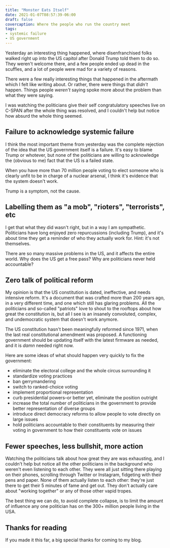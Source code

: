 ```yaml
---
title: "Monster Eats Itself"
date: 2021-01-07T08:57:39-06:00
draft: false
covercaption: Where the people who run the country meet
tags:
- systemic failure
- US government
---
```


Yesterday an interesting thing happened, where disenfranchised folks walked right up into the US capitol after Donald Trump told them to do so. They weren't welcome there, and a few people ended up dead in the scuffles, and a lot of people were mad for a variety of reasons.

There were a few really interesting things that happened in the aftermath which I felt like writing about. Or rather, there were things that _didn't_ happen. Things people _weren't_ saying spoke more about the problem than what they were saying.

I was watching the politicians give their self congratulatory speeches live on C-SPAN after the whole thing was resolved, and I couldn't help but notice how absurd the whole thing seemed. 

## Failure to acknowledge systemic failure

I think the most important theme from yesterday was the complete rejection of
the idea that the US government itself is a failure. It's easy to blame Trump
or whotever, but none of the politicians are willing to acknowledge the
(obvious to me) fact that the US is a failed state.

When you have more than 70 million people voting to elect someone who is
clearly unfit to be in charge of a nuclear arsenal, I think it's evidence
that the system doesn't work.

Trump is a symptom, not the cause.

## Labelling them as "a mob", "rioters", "terrorists", etc

I get that what they did wasn't right, but in a way I am sympathetic.
Politicians have long enjoyed zero repurcussions (including Trump), and it's
about time they get a reminder of who they actually work for. Hint: it's not
themselves.

There are so many massive problems in the US, and it affects the entire
world. Why does the US get a free pass? Why are politicians never held
accountable?

## Zero talk of political reform

My opinion is that the US constitution is dated, ineffective, and needs
intensive reform. It's a document that was crafted more than 200 years ago,
in a very different time, and one which still has glaring problems. All the
politicians and so-called "patriots" love to shout to the rooftops about how
great the constitution is, but all I see is an insanely convoluted, complex,
and undemocratic system that doesn't work anymore.

The US constitution hasn't been meaningfully reformed since 1971, when the
last real constitutional amendment was proposed. A functioning government
should be updating itself with the latest firmware as needed, and it is
_damn_ needed right now.

Here are some ideas of what should happen very quickly to fix the government:

 - eliminate the electoral college and the whole circus surrounding it
 - standardize voting practices
 - ban gerrymandering
 - switch to ranked-choice voting
 - implement proportional representation
 - curb presidential powers–or better yet, eliminate the position outright
 - increase the total number of politicians in the government to provide better representation of diverse groups
 - introduce direct democracy reforms to allow people to vote directly on large issues
 - hold politicians accountable to their constituents by measuring their voting in government to how their constituents vote on issues

## Fewer speeches, less bullshit, more action

Watching the politicians talk about how great they are was exhausting, and I
couldn't help but notice all the other politicians in the background who
weren't even listening to each other. They were all just sitting there
playing on their phones, scrolling through Twitter or Instagram, fidgeting
with their pens and paper. None of them actually listen to each other:
they're just there to get their 5 minutes of fame and get out. They don't
actually care about "working together" or any of those other vapid tropes.

The best thing we can do, to avoid complete collapse, is to limit the amount
of influence any one politician has on the 300+ million people living in the
USA.

## Thanks for reading

If you made it this far, a big special thanks for coming to my blog.
